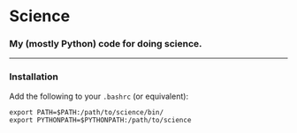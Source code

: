 # Science

### My (mostly Python) code for doing science.

---

### Installation

Add the following to your `.bashrc` (or equivalent):

```
export PATH=$PATH:/path/to/science/bin/
export PYTHONPATH=$PYTHONPATH:/path/to/science
```
